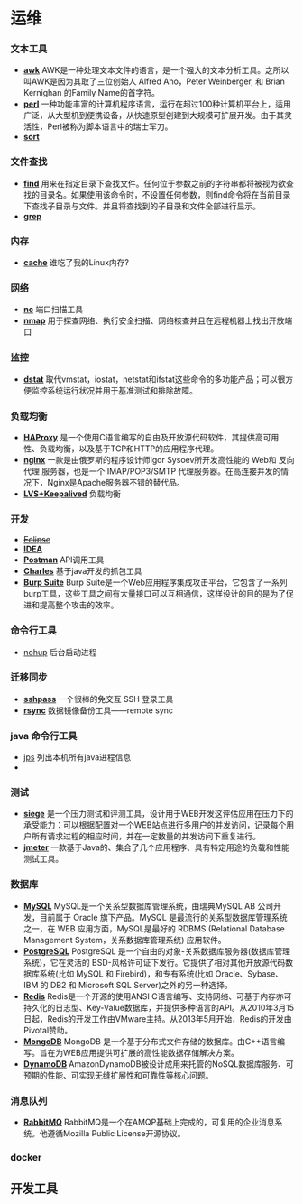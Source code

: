# 运维


### 文本工具
* [__awk__](awk.md) AWK是一种处理文本文件的语言，是一个强大的文本分析工具。之所以叫AWK是因为其取了三位创始人 Alfred Aho，Peter Weinberger, 和 Brian Kernighan 的Family Name的首字符。
* [__perl__]() 一种功能丰富的计算机程序语言，运行在超过100种计算机平台上，适用广泛，从大型机到便携设备，从快速原型创建到大规模可扩展开发。由于其灵活性，Perl被称为脚本语言中的瑞士军刀。
* [__sort__]()

### 文件查找
* [__find__](find.md) 用来在指定目录下查找文件。任何位于参数之前的字符串都将被视为欲查找的目录名。如果使用该命令时，不设置任何参数，则find命令将在当前目录下查找子目录与文件。并且将查找到的子目录和文件全部进行显示。
* [__grep__](grep.md)

### 内存
* [__cache__](cache.md) 谁吃了我的Linux内存?

### 网络
* [__nc__](nc.md) 端口扫描工具
* [__nmap__](nmap.md) 用于探查网络、执行安全扫描、网络核查并且在远程机器上找出开放端口

### 监控
* [__dstat__](dstat.md) 取代vmstat，iostat，netstat和ifstat这些命令的多功能产品；可以很方便监控系统运行状况并用于基准测试和排除故障。

### 负载均衡
* [__HAProxy__](haproxy.md) 是一个使用C语言编写的自由及开放源代码软件，其提供高可用性、负载均衡，以及基于TCP和HTTP的应用程序代理。
* [__nginx__](nginx.md) 一款是由俄罗斯的程序设计师Igor Sysoev所开发高性能的 Web和 反向代理 服务器，也是一个 IMAP/POP3/SMTP 代理服务器。在高连接并发的情况下，Nginx是Apache服务器不错的替代品。
* [__LVS+Keepalived__]() 负载均衡

### 开发
* [~~Eclipse~~]() 
* [__IDEA__]()
* [__Postman__]() API调用工具
* [__Charles__]() 基于java开发的抓包工具
* [__Burp Suite__]() Burp Suite是一个Web应用程序集成攻击平台，它包含了一系列burp工具，这些工具之间有大量接口可以互相通信，这样设计的目的是为了促进和提高整个攻击的效率。 

### 命令行工具
* [nohup]() 后台启动进程
### 迁移同步
* [__sshpass__]() 一个很棒的免交互 SSH 登录工具 
* [__rsync__]() 数据镜像备份工具——remote sync

### java 命令行工具
* [jps](jps.md) 列出本机所有java进程信息 
* []()

### 测试
* [__siege__](siege.md) 是一个压力测试和评测工具，设计用于WEB开发这评估应用在压力下的承受能力：可以根据配置对一个WEB站点进行多用户的并发访问，记录每个用户所有请求过程的相应时间，并在一定数量的并发访问下重复进行。
* [__jmeter__](jmeter.md) 一款基于Java的、集合了几个应用程序、具有特定用途的负载和性能测试工具。

### 数据库
* [__MySQL__](mysql.md) MySQL是一个关系型数据库管理系统，由瑞典MySQL AB 公司开发，目前属于 Oracle 旗下产品。MySQL 是最流行的关系型数据库管理系统之一，在 WEB 应用方面，MySQL是最好的 RDBMS (Relational Database Management System，关系数据库管理系统) 应用软件。
* [__PostgreSQL__](postgresql.md) PostgreSQL 是一个自由的对象-关系数据库服务器(数据库管理系统)，它在灵活的 BSD-风格许可证下发行。它提供了相对其他开放源代码数据库系统(比如 MySQL 和 Firebird)，和专有系统(比如 Oracle、Sybase、IBM 的 DB2 和 Microsoft SQL Server)之外的另一种选择。
* [__Redis__](redis.md) Redis是一个开源的使用ANSI C语言编写、支持网络、可基于内存亦可持久化的日志型、Key-Value数据库，并提供多种语言的API。从2010年3月15日起，Redis的开发工作由VMware主持。从2013年5月开始，Redis的开发由Pivotal赞助。
* [__MongoDB__](mongodb.md) MongoDB 是一个基于分布式文件存储的数据库。由C++语言编写。旨在为WEB应用提供可扩展的高性能数据存储解决方案。
* [__DynamoDB__](dynamodb.md) AmazonDynamoDB被设计成用来托管的NoSQL数据库服务、可预期的性能、可实现无缝扩展性和可靠性等核心问题。

### 消息队列
* [__RabbitMQ__]() RabbitMQ是一个在AMQP基础上完成的，可复用的企业消息系统。他遵循Mozilla Public License开源协议。

### docker

## 开发工具